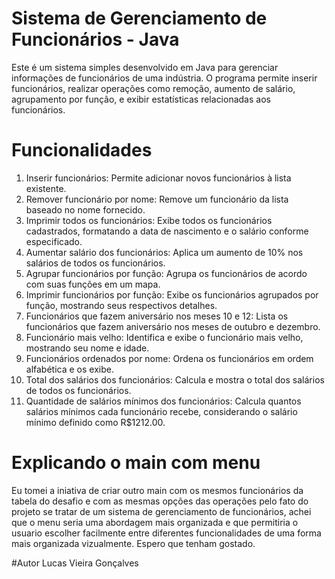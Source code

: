 # Sistema de Gerenciamento de Funcionários - Java
Este é um sistema simples desenvolvido em Java para gerenciar informações de funcionários de uma indústria. O programa permite inserir funcionários, realizar operações como remoção, aumento de salário, agrupamento por função, e exibir estatísticas relacionadas aos funcionários.

# Funcionalidades
1. Inserir funcionários: Permite adicionar novos funcionários à lista existente.
2. Remover funcionário por nome: Remove um funcionário da lista baseado no nome fornecido.
3. Imprimir todos os funcionários: Exibe todos os funcionários cadastrados, formatando a data de nascimento e o salário conforme especificado.
4. Aumentar salário dos funcionários: Aplica um aumento de 10% nos salários de todos os funcionários.
5. Agrupar funcionários por função: Agrupa os funcionários de acordo com suas funções em um mapa.
6. Imprimir funcionários por função: Exibe os funcionários agrupados por função, mostrando seus respectivos detalhes.
7. Funcionários que fazem aniversário nos meses 10 e 12: Lista os funcionários que fazem aniversário nos meses de outubro e dezembro.
8. Funcionário mais velho: Identifica e exibe o funcionário mais velho, mostrando seu nome e idade.
9. Funcionários ordenados por nome: Ordena os funcionários em ordem alfabética e os exibe.
10. Total dos salários dos funcionários: Calcula e mostra o total dos salários de todos os funcionários.
11. Quantidade de salários mínimos dos funcionários: Calcula quantos salários mínimos cada funcionário recebe, considerando o salário mínimo definido como R$1212.00.

# Explicando o main com menu

Eu tomei a iniativa de criar outro main com os mesmos funcionários da tabela do desafio e com as mesmas opções das operações pelo fato do projeto se tratar de um sistema de gerenciamento de funcionários, achei que o menu seria uma abordagem mais organizada e que permitiria o usuario escolher facilmente entre diferentes funcionalidades de uma forma mais organizada vizualmente. Espero que tenham gostado.

#Autor
Lucas Vieira Gonçalves
